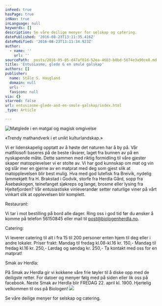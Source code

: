 ```yaml
---
inFeed: true
hasPage: true
inNav: true
inLanguage: null
keywords: []
description: Se våre deilige menyer for selskap og catering.
datePublished: '2016-08-23T13:11:35.416Z'
dateModified: '2016-08-23T13:11:34.923Z'
author:
  - name: ''
    url: ''
sourcePath: _posts/2016-05-05-d47af01d-52ea-4603-b0bd-5674e3a90ce8.md
title: 'Entusiasme, glede & en smule galskap'
authors: []
publisher:
  name: Ståle S. Haugland
  domain: null
  url: ''
  favicon: null
via: {}
starred: false
url: entusiasme-glede-and-en-smule-galskap/index.html
_type: Article

---
```

![Matglede i en matgal og magisk omgivelse](https://the-grid-user-content.s3-us-west-2.amazonaws.com/5c4af939-4bf3-437f-a7a6-01f3e662d17a.jpg)

«Trendy mathandverk i et unikt kulturlandskap.» 

Vi er lidenskapelig opptatt av å høste det naturen har å by på. Vår matfilosofi baseres på de beste råvarer, laget fra bunnen av på en nyskapende måte. Dette sammen med riktig formidling til våre gjester skaper matopplevelser vi er stolte av. Vi har god kunnskap om mat og vin og slår mer en gjerne av en matprat med deg som gjest slik at matopplevelsen blir best mulig. Hva med god lutefisk fra Breivik, nydelig lammekjøtt fra H. Brakstad i Godvik, storfe fra Herdla Gård, sopp fra Åsebøskogen, teinefanget sjøkreps og lange, brosme eller lysing fra Hjeltefjorden? Vår entusiastiske vinleverandør setter naturlige viner på vårt vinkart slik at opplevelsen blir komplett. 

Restaurant: 

Vi tar i mot bestilling på bord alle dager. Ring oss i god tid før du ønsker å komme på telefon 56150845 eller mail til post@biologenherdla.no. 

Catering: 

Vi leverer catering til alt i fra 15 til 200 personer enten hjem til deg eller i andre lokaler. Priser frakt: Mandag til fredag kl.08-kl.16 kr. 150,- Mandag til fredag kl.16 kr. 250,- Lørdag og søndag kr. 250,- Ta kontakt med oss for en matprat! 

Smak av Herdla: 

På Smak av Herdla gir vi kokkene våre frie tøyler til å diske opp med de deiligste retter. For datoer og menyer følg med på siden eller lik oss på facebook. Neste Smak av Herdla blir FREDAG 22\. april kl. 1900\. Hjertelig velkommen til oss på Biologen!
![](https://the-grid-user-content.s3-us-west-2.amazonaws.com/4a13bdf9-da45-44a1-8e26-84ea034971e7.jpg)

Se våre deilige menyer for selskap og catering.
